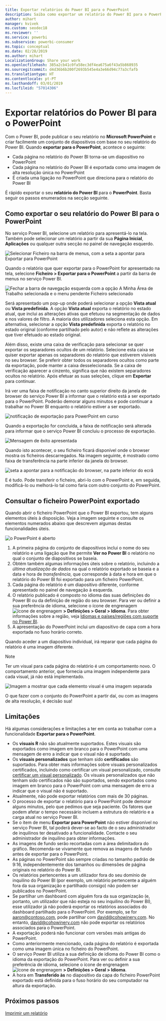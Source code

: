 ```yaml
---
title: Exportar relatórios do Power BI para o PowerPoint
description: Saiba como exportar um relatório do Power BI para o PowerPoint.
author: mihart
manager: kvivek
ms.custom: seodec18
ms.reviewer: ''
ms.service: powerbi
ms.subservice: powerbi-consumer
ms.topic: conceptual
ms.date: 02/28/2019
ms.author: mihart
LocalizationGroup: Share your work
ms.openlocfilehash: 385a2cb41c0fa58ec3df4ea675a6f43a5b868935
ms.sourcegitcommit: d4d36b6b200f2693b545e4a3e66d94c77a3cfafb
ms.translationtype: HT
ms.contentlocale: pt-PT
ms.lasthandoff: 03/01/2019
ms.locfileid: "57014306"
---
```

# <a name="export-reports-from-power-bi-to-powerpoint"></a>Exportar relatórios do Power BI para o PowerPoint
Com o Power BI, pode publicar o seu relatório no **Microsoft PowerPoint** e criar facilmente um conjunto de diapositivos com base no seu relatório do Power BI. Quando **exportar para o PowerPoint**, acontece o seguinte:

* Cada página no relatório do Power BI torna-se um diapositivo no PowerPoint
* Cada página no relatório do Power BI é exportada como uma imagem de alta resolução única no PowerPoint <!-- * The filters and slicers settings that you added to the report are preserved. -->
* É criada uma ligação no PowerPoint que direciona para o relatório do Power BI 

É rápido exportar o seu **relatório do Power BI** para o **PowerPoint**. Basta seguir os passos enumerados na secção seguinte.

## <a name="how-to-export-your-power-bi-report-to-powerpoint"></a>Como exportar o seu relatório do Power BI para o PowerPoint
No serviço Power BI, selecione um relatório para apresentá-lo na tela. Também pode selecionar um relatório a partir da sua **Página Inicial**, **Aplicações** ou qualquer outra secção no painel de navegação esquerdo.

![Selecionar Ficheiro na barra de menus, com a seta a apontar para Exportar para PowerPoint](media/end-user-powerpoint/power-bi-publish.png)

Quando o relatório que quer exportar para o PowerPoint for apresentado na tela, selecione **Ficheiro > Exportar para o PowerPoint** a partir da barra de menus no serviço Power BI.

![Fechar a barra de navegação esquerda com a opção A Minha Área de Trabalho selecionada e o menu pendente Ficheiro selecionado](media/end-user-powerpoint/powerbi_to_powerpoint_1.png)
   
Será apresentado um pop-up onde poderá selecionar a opção **Vista atual** ou **Vista predefinida**.  A opção **Vista atual** exporta o relatório no estado atual, que inclui as alterações ativas que efetuou na segmentação de dados e nos valores de filtro.  A maioria dos utilizadores seleciona esta opção.  Em alternativa, selecionar a opção **Vista predefinida** exporta o relatório no estado original (conforme partilhado pelo autor) e não reflete as alterações que tiver efetuado ao estado original.
    
Além disso, existe uma caixa de verificação para selecionar se quer exportar os separadores ocultos de um relatório.  Selecione esta caixa se quiser exportar apenas os separadores do relatório que estiverem visíveis no seu browser.  Se preferir obter todos os separadores ocultos como parte da exportação, pode manter a caixa desselecionada.  Se a caixa de verificação aparecer a cinzento, significa que não existem separadores ocultos no relatório.  Após efetuar as suas seleções, clique em **Exportar** para continuar.

Irá ver uma faixa de notificação no canto superior direito da janela de browser do serviço Power BI a informar que o relatório está a ser exportado para o PowerPoint. Poderão demorar alguns minutos e pode continuar a trabalhar no Power BI enquanto o relatório estiver a ser exportado.

![notificação de exportação para PowerPoint em curso](media/end-user-powerpoint/powerbi_to_powerpoint_2.png)

Quando a exportação for concluída, a faixa de notificação será alterada para informar que o serviço Power BI concluiu o processo de exportação.

![Mensagem de êxito apresentada](media/end-user-powerpoint/powerbi_to_powerpoint_3.png)

Quando isto acontecer, o seu ficheiro ficará disponível onde o browser mostra os ficheiros descarregados. Na imagem seguinte, é mostrado como faixa de transferência na parte inferior da janela do browser.

![seta a apontar para a notificação do browser, na parte inferior do ecrã](media/end-user-powerpoint/powerbi_to_powerpoint_4.png)

E é tudo. Pode transferir o ficheiro, abri-lo com o PowerPoint e, em seguida, modificá-lo ou melhorá-lo tal como faria com outro conjunto do PowerPoint.

## <a name="checking-out-your-exported-powerpoint-file"></a>Consultar o ficheiro PowerPoint exportado
Quando abrir o ficheiro PowerPoint que o Power BI exportou, tem alguns elementos úteis à disposição. Veja a imagem seguinte e consulte os elementos numerados abaixo que descrevem algumas destas funcionalidades úteis.

![o PowerPoint é aberto](media/end-user-powerpoint/powerbi_to_powerpoint_5.png)

1. A primeira página do conjunto de diapositivos inclui o nome do seu relatório e uma ligação que lhe permite **Ver no Power BI** o relatório no qual o conjunto de diapositivos se baseia.
2. Obtém também algumas informações úteis sobre o relatório, incluindo a *última atualização de dados* na qual o relatório exportado se baseia e a data e hora de *transferência*, que corresponde à data e hora em que o relatório do Power BI foi exportado para um ficheiro PowerPoint.
3. Cada página do relatório é um diapositivo diferente, conforme apresentado no painel de navegação à esquerda. 
4. O relatório publicado é composto no idioma das suas definições do Power BI ou da definição de região do seu browser. Para ver ou definir a sua preferência de idioma, selecione o ícone de engrenagem ![ícone de engrenagem ](media/end-user-powerpoint/power-bi-settings-icon.png) **> Definições > Geral > Idioma**. Para obter informações sobre a região, veja [Idiomas e países/regiões com suporte no Power BI](../supported-languages-countries-regions.md).
5. A apresentação do PowerPoint inclui um diapositivo de capa com a hora exportada no fuso horário correto.

Quando aceder a um diapositivo individual, irá reparar que cada página do relatório é uma imagem diferente.

>[!NOTE]
> Ter um visual para cada página do relatório é um comportamento novo. O comportamento anterior, que fornecia uma imagem independente para cada visual, já não está implementado. 
 

![Imagem a mostrar que cada elemento visual é uma imagem separada](media/end-user-powerpoint/powerbi_to_powerpoint_6.png)

O que fazer com o conjunto do PowerPoint a partir daí, ou com as imagens de alta resolução, é decisão sua!

## <a name="limitations"></a>Limitações
Há algumas considerações e limitações a ter em conta ao trabalhar com a funcionalidade **Exportar para o PowerPoint**.

* Os **visuais R** não são atualmente suportados. Estes visuais são exportados como imagem em branco para o PowerPoint com uma mensagem de erro a indicar que o visual não é suportado.
* Os **visuais personalizados** que tenham sido **certificados** são suportados. Para obter mais informações sobre visuais personalizados certificados, incluindo como certificar um visual personalizado, consulte [certificar um visual personalizado](../power-bi-custom-visuals-certified.md). Os visuais personalizados que não tenham sido certificados não são suportados, sendo exportados como imagem em branco para o PowerPoint com uma mensagem de erro a indicar que o visual não é suportado.
* Atualmente, não pode exportar relatórios com mais de 30 páginas.
* O processo de exportar o relatório para o PowerPoint pode demorar alguns minutos, pelo que pedimos que seja paciente. Os fatores que podem afetar o tempo necessário incluem a estrutura do relatório e a carga atual no serviço Power BI.
* Se o item de menu **Exportar para PowerPoint** não estiver disponível no serviço Power BI, tal poderá dever-se ao facto de o seu administrador de inquilinos ter desativado a funcionalidade. Contacte o seu administrador de inquilino para obter informações.
* As imagens de fundo serão recortadas com a área delimitadora do gráfico. Recomenda-se vivamente que remova as imagens de fundo antes de exportar para o PowerPoint.
* As páginas no PowerPoint são sempre criadas no tamanho padrão de 9:16, independentemente dos tamanhos ou dimensões de página originais no relatório do Power BI.
* Os relatórios pertencentes a um utilizador fora do seu domínio de inquilino do Power BI (por exemplo, um relatório pertencente a alguém fora da sua organização e partilhado consigo) não podem ser publicados no PowerPoint.
* Se partilhar um dashboard com alguém fora da sua organização (e, portanto, um utilizador que não esteja no seu inquilino do Power BI), esse utilizador já não poderá exportar os relatórios associados do dashboard partilhado para o PowerPoint. Por exemplo, se for aaron@contoso.com, pode partilhar com david@cohowinery.com. No entanto, david@cohowinery.com não pode exportar os relatórios associados para o PowerPoint.
* A exportação poderá não funcionar com versões mais antigas do PowerPoint.
* Como anteriormente mencionado, cada página do relatório é exportada como uma imagem única no ficheiro do PowerPoint.
* O serviço Power BI utiliza a sua definição de idioma do Power BI como o idioma da exportação do PowerPoint. Para ver ou definir a sua preferência de idioma, selecione o ícone de engrenagem ![ícone de engrenagem ](media/end-user-powerpoint/power-bi-settings-icon.png) **> Definições > Geral > Idioma**.
* A hora em **Transferido às** no diapositivo da capa do ficheiro PowerPoint exportado está definida para o fuso horário do seu computador na altura da exportação.

## <a name="next-steps"></a>Próximos passos
[Imprimir um relatório](end-user-print.md)
